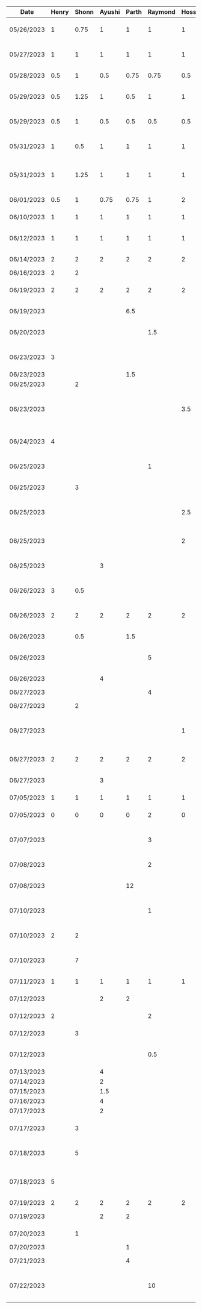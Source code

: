 | Date | Henry | Shonn | Ayushi | Parth | Raymond | Hossein | Task |
|---|---|---|---|---|---|---|---|
| 05/26/2023 | 1 |0.75   | 1  | 1 | 1 | 1 | Project brainstorming and planning | 
| 05/27/2023 | 1 |1  | 1  | 1  | 1 | 1 | Project discussion and meeting| 
| 05/28/2023 |  0.5 |1   |  0.5 | 0.75 | 0.75 | 0.5 | Old proposal documentation| 
| 05/29/2023 | 0.5 |1.25  | 1 | 0.5  | 1 | 1 | Presentation meetings and planning| 
| 05/29/2023 | 0.5 |1   | 0.5 | 0.5  | 0.5 | 0.5  | Presentation slides and practice | 
| 05/31/2023 | 1 |0.5   |  1 |1 | 1 | 1 | Project pivot brainstorming and planning | 
| 05/31/2023 | 1 |1.25   |  1 |1 | 1 | 1 | Project pivot meeting and proposal discussion| 
| 06/01/2023 | 0.5 | 1| 0.75  | 0.75  |  1 | 2 | New proposal documentation | 
| 06/10/2023 | 1 |1  | 1| 1 | 1 | 1| Buddy proposal documentation | 
| 06/12/2023 | 1 | 1| 1| 1 |  1 | 1 | Buddy meeting and architecture discussion | 
| 06/14/2023 | 2 | 2 | 2 | 2 | 2 | 2 | Architecture work divide | 
| 06/16/2023 | 2| 2 | |  |  | | Model set up | 
| 06/19/2023 | 2| 2 | 2 | 2 | 2 | 2 | Group Integration Meeting #1 |
| 06/19/2023 | | | | 6.5 | | | Navigation and UI pages |
| 06/20/2023 | | | | | 1.5 | | Initial OpenAI API Client + API Key Config |
| 06/23/2023 | 3 | | | | | | Implement Repositories / Models |
| 06/23/2023 | | | | 1.5 | | | UI Styling |
| 06/25/2023 | | 2 | | | | | DB model set up |
| 06/23/2023 | | | | | | 3.5 | Initial Transcription Client (Real-Time with Deepgram) |
| 06/24/2023 | 4 | | | | | | Implement View Models + connect to UI |
| 06/25/2023 | | | | | 1 | | Streaming OpenAI API Client |
| 06/25/2023 | | 3 | | | | | DB interface creation|
| 06/25/2023 | | | | | | 2.5 | Transcription Client (Post-Recording with Whisper) |
| 06/25/2023 | | | | | | 2 | Communicating with Deepgram Devs for support |
| 06/25/2023 | | | 3 | | |  | Added Note Repository Screen |
| 06/26/2023 | 3 | 0.5 | | | | | Connected local API interfaces with model |
| 06/26/2023 | 2 | 2 | 2 | 2 | 2 | 2 | Group Integration Meeting #2 |
| 06/26/2023 | | 0.5 | | 1.5 | | | ViewModel and Form Validation |
| 06/26/2023 | | | | | 5 | | Integrate OpenAI API Output and Update UI |
| 06/26/2023 | | | 4 | | |  | Added Single Note Screen |
| 06/27/2023 | | | | | 4 | | Text-to-Speech |
| 06/27/2023 | | 2 | | | | | DB connection testing |
| 06/27/2023 | | | | | | 1 | Integrating user Prompt input with OpenAI API call |
| 06/27/2023 | 2 | 2 | 2 | 2 | 2 | 2 | Midterm Presentation Meeting/Practice |
| 06/27/2023 | | | 3 | | |  | UI Changes in existing screens |
| 07/05/2023 | 1 | 1 | 1 | 1 | 1 | 1 | Team Sync Meeting |
| 07/05/2023 | 0 | 0 | 0 | 0 | 2 | 0 | Architecture Style Examples |
| 07/07/2023 | | | | | 3 | | Text-to-Speech Clean-Up and Stop/Restart Function + UI |
| 07/08/2023 | | | | | 2 | | File Compiler Write to PDF |
| 07/08/2023 | | | | 12 | | | Firebase Integration + Google sign-in |
| 07/10/2023 | | | | | 1 | | File Compiler Dynamic Size PDF |
| 07/10/2023 | 2 | 2 | | |  |  | Architecture Style pipe and filter |
| 07/10/2023 | | 7 | | |  |  | DB integration with NoteRepo and testing |
| 07/11/2023 | 1 | 1 | 1 | 1 | 1 | 1 | Team report Meeting |
| 07/12/2023 |  |  | 2 | 2 |  |  | Architecture Style Examples |
| 07/12/2023 | 2 |  |  |  | 2 |  | Design Pattern Examples |
| 07/12/2023 |  |  3 |  |  | |  | DB interface integrations |
| 07/12/2023 |  |  |  |  | 0.5 |  | Text-to-Speech on Single Note Screen |
| 07/13/2023 |  |  | 4 |  | |  | Google Auth |
| 07/14/2023 |  |  | 2 |  | |  | Google Auth |
| 07/15/2023 |  |  | 1.5 |  | |  | Google Auth |
| 07/16/2023 |  |  | 4 |  | |  | Sign In UI |
| 07/17/2023 |  |  | 2 |  | |  | Sign In UI |
| 07/17/2023 |  | 3 | |  | |  | DB Dependency adjustment and testing |
| 07/18/2023 |  | 5 | |  | |  | Testing insert and fully integrating Room |
| 07/18/2023 | 5 | | | | | | Implement basic camera image capture + text recognition |
| 07/19/2023 | 2 |  2 | 2 | 2 |2 | 2 | Team meet up |
| 07/19/2023 |  |  | 2 | 2 |  |  | Design Pattern Examples |
| 07/20/2023 |  | 1 |  |  | |  | DB merge and fixes |
| 07/20/2023 |  |  |  | 1 | |  | UI styling |
| 07/21/2023 |  |  |  | 4 | |  | Bottom Nav Bar + UI Styling |
| 07/22/2023 | | | | | 10 | | File Manager PDF/DOCX/TXT with Template + Pagination |
